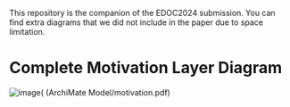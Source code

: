 This repository is the companion of the EDOC2024 submission. You can find extra diagrams that we did not include in the paper due to space limitation.

# Complete Motivation Layer Diagram
![image](https://github.com/edoc2024/paper/assets/960823/996005e6-f9eb-477b-a161-a7b1ec7d0cb9)(
(ArchiMate Model/motivation.pdf)
